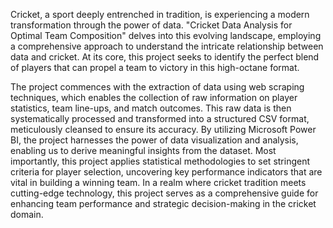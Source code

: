 Cricket, a sport deeply entrenched in tradition, is experiencing a modern transformation through the power of data. "Cricket Data Analysis for Optimal Team Composition" delves into this evolving landscape, employing a comprehensive approach to understand the intricate relationship between data and cricket. At its core, this project seeks to identify the perfect blend of players that can propel a team to victory in this high-octane format.

The project commences with the extraction of data using web scraping techniques, which enables the collection of raw information on player statistics, team line-ups, and match outcomes. This raw data is then systematically processed and transformed into a structured CSV format, meticulously cleansed to ensure its accuracy. By utilizing Microsoft Power BI, the project harnesses the power of data visualization and analysis, enabling us to derive meaningful insights from the dataset. Most importantly, this project applies statistical methodologies to set stringent criteria for player selection, uncovering key performance indicators that are vital in building a winning team. In a realm where cricket tradition meets cutting-edge technology, this project serves as a comprehensive guide for enhancing team performance and strategic decision-making in the cricket domain.

